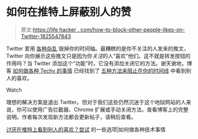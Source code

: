 # 如何在推特上屏蔽别人的赞

> 原文:[https://life hacker . com/how-to-block-other-people-likes-on-Twitter-1825547843](https://lifehacker.com/how-to-block-other-peoples-likes-on-twitter-1825547843)

Twitter 爱用 [各种杂乱](https://lifehacker.com/streamline-your-twitter-experience-with-this-browser-ex-1823116657) 毁掉你的时间轴。最糟糕的是你不关注的人发来的推文，Twitter 向你展示这些推文只是因为你*关注*的人“喜欢”他们。这不就是转发按钮的作用吗？当 Twitter 添加这个“功能”时，它没有添加关闭它的方法。谢天谢地，博客 [如何做各种 Techy 的事情](https://howtodotechystuff.wordpress.com/) 已经找到了 [五种方法来阻止在你的时间线](https://howtodotechystuff.wordpress.com/2017/07/27/hate-seeing-other-peoples-likes-on-twitter-some-options-to-try/) 中看到别人的喜欢。

Watch

理想的解决方案是退出 Twitter。但对于我们这些仍然沉迷于这个地狱网站的人来说，你可以使用广告拦截器、Chrome 扩展或手动关闭方法。查看博客上的完整说明。作者每次发现新方法都会更新帖子，请稍后查看。

[讨厌在推特上看到别人的喜欢？尝试](https://howtodotechystuff.wordpress.com/2017/07/27/hate-seeing-other-peoples-likes-on-twitter-some-options-to-try/) 的一些选项|如何做各种技术事情